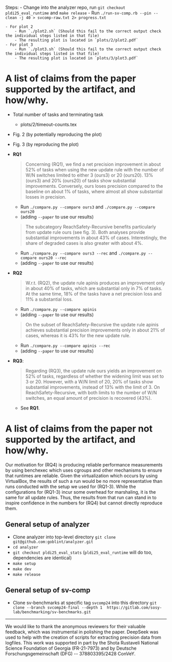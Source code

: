 Steps:
    - Change into the analyzer repo, run `git checkout pldi25_eval_runtime` and `make release`
    - Run `./run-sv-comp.rb --pin --clean -j 40 > svcomp-raw.txt 2> progress.txt`

    - For plot 2
        - Run `./plot2.sh` (Should this fail to the correct output check the individual steps listed in that file)
        - The resulting plot is located in `plots/2/plot2.pdf`
    - For plot 3
        - Run `./plot3.sh` (Should this fail to the correct output check the individual steps listed in that file)
        - The resulting plot is located in `plots/3/plot3.pdf`


# A list of claims from the paper supported by the artifact, and how/why.

- Total number of tasks and terminating task
    - plots/2/timeout-counts.tex

- Fig. 2 (by potentially reproducing the plot)
- Fig. 3 (by reproducing the plot)

- **RQ1**

    > Concerning (RQ1), we find a net precision improvement in about 52% of tasks when using the new update rule with the number of W/N switches limited to either 3 (ours3) or 20 (ours20). 13% (ours3) and 20% (ours20) of tasks show substantial improvements. Conversely, ours loses precision compared to the baseline on about 1% of tasks, where almost all show substantial losses in precision.

    - Run `./compare.py --compare ours3` and `./compare.py --compare ours20`
    - (adding `--paper` to use our results)

    > The subcategory ReachSafety-Recursive benefits particularly from update rule ours (see fig. 3). Both analyses provide substantial improvements in about 43% of cases. Interestingly, the share of degraded cases is also greater with about 4%.

    - Run `./compare.py --compare ours3 --rec` and `./compare.py --compare ours20 --rec`
    - (adding `--paper` to use our results)

- **RQ2**

    > W.r.t. (RQ2), the update rule apinis produces an improvement only in about 40% of tasks, which are substantial only in 7% of tasks. At the same time, 18% of the tasks have a net precision loss and 11% a substantial loss.

    - Run `./compare.py --compare apinis`
    - (adding `--paper` to use our results)

    > On the subset of ReachSafety-Recursive the update rule apinis achieves substantial precision improvements only in about 21% of cases, whereas it is 43% for the new update rule.

    - Run `./compare.py --compare apinis --rec`
    - (adding `--paper` to use our results)

- **RQ3**:

    > Regarding (RQ3), the update rule ours yields an improvement on 52% of tasks, regardless of whether the widening limit was set to 3 or 20. However, with a W/N limit of 20, 20% of tasks show substantial improvements, instead of 13% with the limit of 3. On ReachSafety-Recursive, with both limits to the number of W/N switches, an equal amount of precision is recovered (43%).

    - See **RQ1**.


# A list of claims from the paper not supported by the artifact, and how/why.

Our motivation for (RQ4) is producing reliable performance measurements by using benchexec which uses cgroups and other mechanisms to ensure that runtimes are reliable.
Given the virtualization which occurs by using VirtualBox, the results of such a run would be no more representative than runs conducted with the setup we used for (RQ1-3).
While the configurations for (RQ1-3) incur some overhead for marshaling, it is the same for all update rules.
Thus, the results from that run can stand in to inspire confidence in the numbers for (RQ4) but cannot directly reproduce them.


## General setup of analyzer

- Clone analyzer into top-level directory `git clone git@github.com:goblint/analyzer.git`
- `cd analyzer`
- `git checkout pldi25_eval_stats` (`pldi25_eval_runtime` will do too, dependencies are identical)
- `make setup`
- `make dev`
- `make release`


## General setup of sv-comp

- Clone sv-benchmarks at specific tag `svcomp24` into this directory `git clone --branch svcomp24-final --depth 1  https://gitlab.com/sosy-lab/benchmarking/sv-benchmarks.git`


---------------------

We would like to thank the anonymous reviewers for their valuable feedback, which was instrumental in polishing the paper.
DeepSeek was used to help with the creation of scripts for extracting precision data from logfiles.
This work was supported in part by the Shota Rustaveli National Science Foundation of Georgia (FR-21-7973) and by Deutsche Forschungsgemeinschaft (DFG) -- 378803395/2428 ConVeY.
